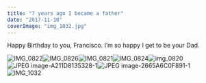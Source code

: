 ```yaml
---
title: "7 years ago I became a father"
date: "2017-11-10"
coverImage: "img_1032.jpg"
---
```


Happy Birthday to you, Francisco. I’m so happy I get to be your Dad.

![IMG_0822](https://gilcreque.files.wordpress.com/2017/11/img_0822.jpg)![IMG_0826](https://gilcreque.files.wordpress.com/2017/11/img_0826.jpg)![IMG_0821](https://gilcreque.files.wordpress.com/2017/11/img_0821.jpg)![IMG_0824](https://gilcreque.files.wordpress.com/2017/11/img_0824.jpg)![img_0820](https://gilcreque.files.wordpress.com/2017/11/img_0820.jpg)![JPEG image-A211D8135328-1](https://gilcreque.files.wordpress.com/2017/11/jpeg-image-a211d8135328-1.jpeg)![JPEG image-2665A6C0F891-1](https://gilcreque.files.wordpress.com/2017/11/jpeg-image-2665a6c0f891-1.jpeg)![IMG_1032](https://gilcreque.files.wordpress.com/2017/11/img_1032.jpg)
